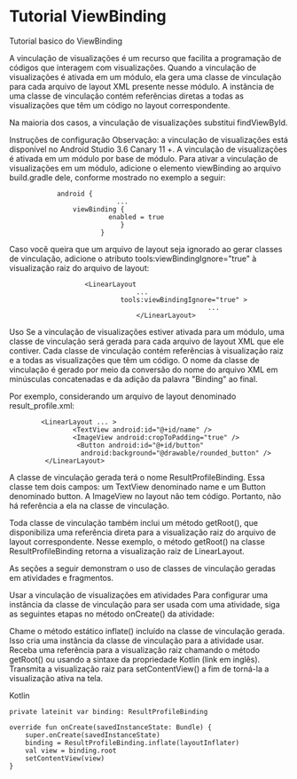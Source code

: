 # Tutorial ViewBinding
 Tutorial basico do ViewBinding

A vinculação de visualizações é um recurso que facilita a programação de códigos que interagem com visualizações. Quando a vinculação de visualizações é ativada em um módulo, ela gera uma classe de vinculação para cada arquivo de layout XML presente nesse módulo. A instância de uma classe de vinculação contém referências diretas a todas as visualizações que têm um código no layout correspondente.

Na maioria dos casos, a vinculação de visualizações substitui findViewById.

Instruções de configuração
Observação: a vinculação de visualizações está disponível no Android Studio 3.6 Canary 11 +.
A vinculação de visualizações é ativada em um módulo por base de módulo. Para ativar a vinculação de visualizações em um módulo, adicione o elemento viewBinding ao arquivo build.gradle dele, conforme mostrado no exemplo a seguir:


                android {
                               ...
                    viewBinding {
                             enabled = true
                                }
                           }
    
Caso você queira que um arquivo de layout seja ignorado ao gerar classes de vinculação, adicione o atributo tools:viewBindingIgnore="true" à visualização raiz do arquivo de layout:



                       <LinearLayout
                                    ...
                                tools:viewBindingIgnore="true" >
                                                      ...
                                    </LinearLayout>
 Uso
Se a vinculação de visualizações estiver ativada para um módulo, uma classe de vinculação será gerada para cada arquivo de layout XML que ele contiver. Cada classe de vinculação contém referências à visualização raiz e a todas as visualizações que têm um código. O nome da classe de vinculação é gerado por meio da conversão do nome do arquivo XML em minúsculas concatenadas e da adição da palavra "Binding" ao final.

Por exemplo, considerando um arquivo de layout denominado result_profile.xml:


            <LinearLayout ... >
                    <TextView android:id="@+id/name" />
                    <ImageView android:cropToPadding="true" />
                     <Button android:id="@+id/button"
                      android:background="@drawable/rounded_button" />
             </LinearLayout>
    
    
A classe de vinculação gerada terá o nome ResultProfileBinding. Essa classe tem dois campos: um TextView denominado name e um Button denominado button. A ImageView no layout não tem código. Portanto, não há referência a ela na classe de vinculação.

Toda classe de vinculação também inclui um método getRoot(), que disponibiliza uma referência direta para a visualização raiz do arquivo de layout correspondente. Nesse exemplo, o método getRoot() na classe ResultProfileBinding retorna a visualização raiz de LinearLayout.

As seções a seguir demonstram o uso de classes de vinculação geradas em atividades e fragmentos.

Usar a vinculação de visualizações em atividades
Para configurar uma instância da classe de vinculação para ser usada com uma atividade, siga as seguintes etapas no método onCreate() da atividade:

Chame o método estático inflate() incluído na classe de vinculação gerada. Isso cria uma instância da classe de vinculação para a atividade usar.
Receba uma referência para a visualização raiz chamando o método getRoot() ou usando a sintaxe da propriedade Kotlin (link em inglês).
Transmita a visualização raiz para setContentView() a fim de torná-la a visualização ativa na tela.

Kotlin

    private lateinit var binding: ResultProfileBinding

    override fun onCreate(savedInstanceState: Bundle) {
        super.onCreate(savedInstanceState)
        binding = ResultProfileBinding.inflate(layoutInflater)
        val view = binding.root
        setContentView(view)
    }
    
